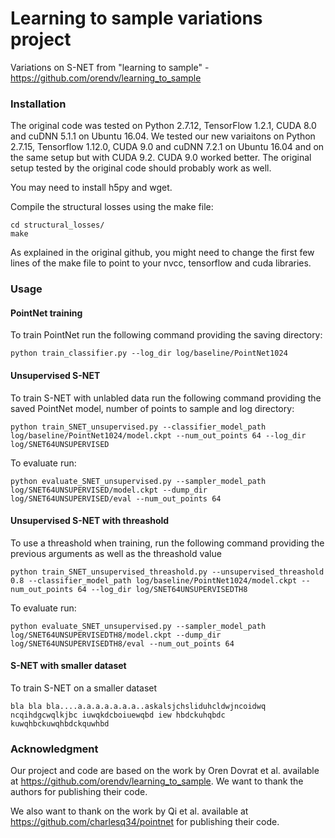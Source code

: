 # Learning to sample variations project

Variations on S-NET from "learning to sample" - https://github.com/orendv/learning_to_sample


### Installation

The original code was tested on Python 2.7.12, TensorFlow 1.2.1, CUDA 8.0 and cuDNN 5.1.1 on Ubuntu 16.04.
We tested our new variaitons on Python 2.7.15, Tensorflow 1.12.0, CUDA 9.0 and cuDNN 7.2.1 on Ubuntu 16.04 and on the same setup but with CUDA 9.2. CUDA 9.0 worked better.
The original setup tested by the original code should probably work as well.


You may need to install h5py and wget.


Compile the structural losses using the make file:

```
cd structural_losses/
make
```

As explained in the original github, you might need to change the first few lines of the make file to point to your nvcc, tensorflow and cuda libraries.



### Usage

#### PointNet training

To train PointNet run the following command providing the saving directory:

```
python train_classifier.py --log_dir log/baseline/PointNet1024
```

#### Unsupervised S-NET

To train S-NET with unlabled data run the following command providing the saved PointNet model, number of points to sample and log directory:

```
python train_SNET_unsupervised.py --classifier_model_path log/baseline/PointNet1024/model.ckpt --num_out_points 64 --log_dir log/SNET64UNSUPERVISED
```

To evaluate run:

```
python evaluate_SNET_unsupervised.py --sampler_model_path log/SNET64UNSUPERVISED/model.ckpt --dump_dir log/SNET64UNSUPERVISED/eval --num_out_points 64
```

#### Unsupervised S-NET with threashold

To use a threashold when training, run the following command providing the previous arguments as well as the threashold value

```
python train_SNET_unsupervised_threashold.py --unsupervised_threashold 0.8 --classifier_model_path log/baseline/PointNet1024/model.ckpt --num_out_points 64 --log_dir log/SNET64UNSUPERVISEDTH8
```

To evaluate run:

```
python evaluate_SNET_unsupervised.py --sampler_model_path log/SNET64UNSUPERVISEDTH8/model.ckpt --dump_dir log/SNET64UNSUPERVISEDTH8/eval --num_out_points 64
```


#### S-NET with smaller dataset

To train S-NET on a smaller dataset 

```
bla bla bla....a.a.a.a.a.a.a..askalsjchsliduhcldwjncoidwq ncqihdgcwqlkjbc iuwqkdcboiuewqbd iew hbdckuhqbdc kuwqhbckuwqhbdckquwhbd
```

### Acknowledgment

Our project and code are based on the work by Oren Dovrat et al. available at https://github.com/orendv/learning_to_sample.
We want to thank the authors for publishing their code.

We also want to thank on the work by Qi et al. available at https://github.com/charlesq34/pointnet for publishing their code.

